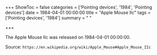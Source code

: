 +++
ShowToc = false
categories = ['Pointing devices', '1984', 'Pointing devices']
date = 1984-04-01 00:00:00
title = "Apple Mouse IIc"
tags = ['Pointing devices', '1984']
summary = " "

+++

The Apple Mouse IIc was released on 1984-04-01 00:00:00.

Source: `https://en.wikipedia.org/wiki/Apple_Mouse#Apple_Mouse_IIc`


